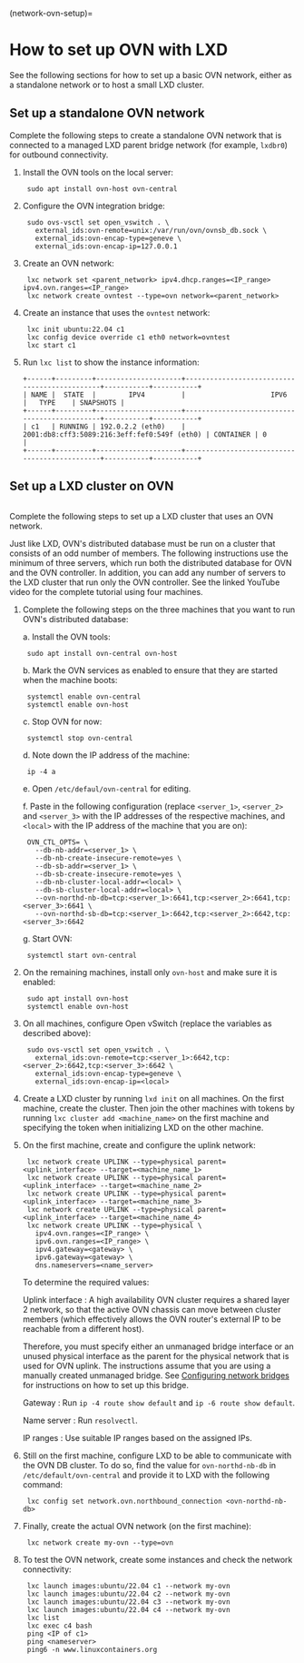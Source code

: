 (network-ovn-setup)=
# How to set up OVN with LXD

See the following sections for how to set up a basic OVN network, either as a standalone network or to host a small LXD cluster.

## Set up a standalone OVN network

Complete the following steps to create a standalone OVN network that is connected to a managed LXD parent bridge network (for example, `lxdbr0`) for outbound connectivity.

1. Install the OVN tools on the local server:

        sudo apt install ovn-host ovn-central

1. Configure the OVN integration bridge:

        sudo ovs-vsctl set open_vswitch . \
          external_ids:ovn-remote=unix:/var/run/ovn/ovnsb_db.sock \
          external_ids:ovn-encap-type=geneve \
          external_ids:ovn-encap-ip=127.0.0.1

1. Create an OVN network:

        lxc network set <parent_network> ipv4.dhcp.ranges=<IP_range> ipv4.ovn.ranges=<IP_range>
        lxc network create ovntest --type=ovn network=<parent_network>

1. Create an instance that uses the `ovntest` network:

        lxc init ubuntu:22.04 c1
        lxc config device override c1 eth0 network=ovntest
        lxc start c1

1. Run `lxc list` to show the instance information:

   ```
   +------+---------+---------------------+----------------------------------------------+-----------+-----------+
   | NAME |  STATE  |        IPV4         |                     IPV6                     |   TYPE    | SNAPSHOTS |
   +------+---------+---------------------+----------------------------------------------+-----------+-----------+
   | c1   | RUNNING | 192.0.2.2 (eth0)    | 2001:db8:cff3:5089:216:3eff:fef0:549f (eth0) | CONTAINER | 0         |
   +------+---------+---------------------+----------------------------------------------+-----------+-----------+
   ```

## Set up a LXD cluster on OVN

```{youtube} https://www.youtube.com/watch?v=1M__Rm9iZb8
```

Complete the following steps to set up a LXD cluster that uses an OVN network.

Just like LXD, OVN's distributed database must be run on a cluster that consists of an odd number of members.
The following instructions use the minimum of three servers, which run both the distributed database for OVN and the OVN controller.
In addition, you can add any number of servers to the LXD cluster that run only the OVN controller.
See the linked YouTube video for the complete tutorial using four machines.

1. Complete the following steps on the three machines that you want to run OVN's distributed database:

   a. Install the OVN tools:

        sudo apt install ovn-central ovn-host

   b. Mark the OVN services as enabled to ensure that they are started when the machine boots:

        systemctl enable ovn-central
        systemctl enable ovn-host

   c. Stop OVN for now:

        systemctl stop ovn-central

   d. Note down the IP address of the machine:

        ip -4 a

   e. Open `/etc/defaul/ovn-central` for editing.

   f. Paste in the following configuration (replace `<server_1>`, `<server_2>` and `<server_3>` with the IP addresses of the respective machines, and `<local>` with the IP address of the machine that you are on):

        OVN_CTL_OPTS= \
          --db-nb-addr=<server_1> \
          --db-nb-create-insecure-remote=yes \
          --db-sb-addr=<server_1> \
          --db-sb-create-insecure-remote=yes \
          --db-nb-cluster-local-addr=<local> \
          --db-sb-cluster-local-addr=<local> \
          --ovn-northd-nb-db=tcp:<server_1>:6641,tcp:<server_2>:6641,tcp:<server_3>:6641 \
          --ovn-northd-sb-db=tcp:<server_1>:6642,tcp:<server_2>:6642,tcp:<server_3>:6642

   g. Start OVN:

        systemctl start ovn-central

1. On the remaining machines, install only `ovn-host` and make sure it is enabled:

        sudo apt install ovn-host
        systemctl enable ovn-host

1. On all machines, configure Open vSwitch (replace the variables as described above):

        sudo ovs-vsctl set open_vswitch . \
          external_ids:ovn-remote=tcp:<server_1>:6642,tcp:<server_2>:6642,tcp:<server_3>:6642 \
          external_ids:ovn-encap-type=geneve \
          external_ids:ovn-encap-ip=<local>

1. Create a LXD cluster by running `lxd init` on all machines.
   On the first machine, create the cluster.
   Then join the other machines with tokens by running `lxc cluster add <machine_name>` on the first machine and specifying the token when initializing LXD on the other machine.
1. On the first machine, create and configure the uplink network:

        lxc network create UPLINK --type=physical parent=<uplink_interface> --target=<machine_name_1>
        lxc network create UPLINK --type=physical parent=<uplink_interface> --target=<machine_name_2>
        lxc network create UPLINK --type=physical parent=<uplink_interface> --target=<machine_name_3>
        lxc network create UPLINK --type=physical parent=<uplink_interface> --target=<machine_name_4>
        lxc network create UPLINK --type=physical \
          ipv4.ovn.ranges=<IP_range> \
          ipv6.ovn.ranges=<IP_range> \
          ipv4.gateway=<gateway> \
          ipv6.gateway=<gateway> \
          dns.nameservers=<name_server>

   To determine the required values:

   Uplink interface
   : A high availability OVN cluster requires a shared layer 2 network, so that the active OVN chassis can move between cluster members (which effectively allows the OVN router's external IP to be reachable from a different host).

     Therefore, you must specify either an unmanaged bridge interface or an unused physical interface as the parent for the physical network that is used for OVN uplink.
     The instructions assume that you are using a manually created unmanaged bridge.
     See [Configuring network bridges](https://netplan.io/examples/#configuring-network-bridges) for instructions on how to set up this bridge.

   Gateway
   : Run `ip -4 route show default` and `ip -6 route show default`.

   Name server
   : Run `resolvectl`.

   IP ranges
   : Use suitable IP ranges based on the assigned IPs.

1. Still on the first machine, configure LXD to be able to communicate with the OVN DB cluster.
   To do so, find the value for `ovn-northd-nb-db` in `/etc/default/ovn-central` and provide it to LXD with the following command:

        lxc config set network.ovn.northbound_connection <ovn-northd-nb-db>

1. Finally, create the actual OVN network (on the first machine):

        lxc network create my-ovn --type=ovn

1. To test the OVN network, create some instances and check the network connectivity:

        lxc launch images:ubuntu/22.04 c1 --network my-ovn
        lxc launch images:ubuntu/22.04 c2 --network my-ovn
        lxc launch images:ubuntu/22.04 c3 --network my-ovn
        lxc launch images:ubuntu/22.04 c4 --network my-ovn
        lxc list
        lxc exec c4 bash
        ping <IP of c1>
        ping <nameserver>
        ping6 -n www.linuxcontainers.org
